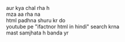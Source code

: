 

<html>
<head>
<title>
very hungry
</title>
</head>
<body>
aur kya chal rha h
<br>
mza aa rha na
<br>
html padhna shuru kr do
<br>
youtube pe "ifactnor html in hindi" search krna
<br>
mast samjhata h banda yr
</body>
</html>


